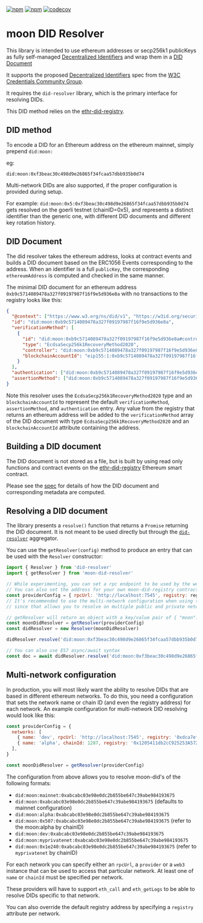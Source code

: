 [![npm](https://img.shields.io/npm/dt/moon-did-resolver.svg)](https://www.npmjs.com/package/moon-did-resolver)
[![npm](https://img.shields.io/npm/v/moon-did-resolver.svg)](https://www.npmjs.com/package/moon-did-resolver)
[![codecov](https://codecov.io/gh/decentralized-identity/moon-did-resolver/branch/develop/graph/badge.svg)](https://codecov.io/gh/decentralized-identity/moon-did-resolver)

# moon DID Resolver

This library is intended to use ethereum addresses or secp256k1 publicKeys as fully self-managed
[Decentralized Identifiers](https://w3c.github.io/did-core/#identifier) and wrap them in a
[DID Document](https://w3c.github.io/did-core/#did-document-properties)

It supports the proposed [Decentralized Identifiers](https://w3c.github.io/did-core/#identifier) spec from the
[W3C Credentials Community Group](https://w3c-ccg.github.io).

It requires the `did-resolver` library, which is the primary interface for resolving DIDs.

This DID method relies on the [ethr-did-registry](https://github.com/uport-project/ethr-did-registry).

## DID method

To encode a DID for an Ethereum address on the ethereum mainnet, simply prepend `did:moon:`

eg:

`did:moon:0xf3beac30c498d9e26865f34fcaa57dbb935b0d74`

Multi-network DIDs are also supported, if the proper configuration is provided during setup.

For example:
`did:moon:0x5:0xf3beac30c498d9e26865f34fcaa57dbb935b0d74` gets resolved on the goerli testnet (chainID=0x5), and
represents a distinct identifier than the generic one, with different DID documents and different key rotation history.

## DID Document

The did resolver takes the ethereum address, looks at contract events and builds a DID document based on the ERC1056
Events corresponding to the address. When an identifier is a full `publicKey`, the corresponding `ethereumAddress` is
computed and checked in the same manner.

The minimal DID document for an ethereum address `0xb9c5714089478a327f09197987f16f9e5d936e8a` with no transactions to
the registry looks like this:

```json
{
  "@context": ["https://www.w3.org/ns/did/v1", "https://w3id.org/security/suites/secp256k1recovery-2020/v2"],
  "id": "did:moon:0xb9c5714089478a327f09197987f16f9e5d936e8a",
  "verificationMethod": [
    {
      "id": "did:moon:0xb9c5714089478a327f09197987f16f9e5d936e8a#controller",
      "type": "EcdsaSecp256k1RecoveryMethod2020",
      "controller": "did:moon:0xb9c5714089478a327f09197987f16f9e5d936e8a",
      "blockchainAccountId": "eip155:1:0xb9c5714089478a327f09197987f16f9e5d936e8a"
    }
  ],
  "authentication": ["did:moon:0xb9c5714089478a327f09197987f16f9e5d936e8a#controller"],
  "assertionMethod": ["did:moon:0xb9c5714089478a327f09197987f16f9e5d936e8a#controller"]
}
```

Note this resolver uses the `EcdsaSecp256k1RecoveryMethod2020` type and an `blockchainAccountId` to represent the
default
`verificationMethod`, `assertionMethod`, and `authentication` entry. Any value from the registry that returns an
ethereum address will be added to the `verificationMethod` array of the DID document with
type `EcdsaSecp256k1RecoveryMethod2020` and an `blockchainAccountId` attribute containing the address.

## Building a DID document

The DID document is not stored as a file, but is built by using read only functions and contract events on
the [ethr-did-registry](https://github.com/uport-project/ethr-did-registry) Ethereum smart contract.

Please see the [spec](doc/did-method-spec.md) for details of how the DID document and corresponding metadata are
computed.

## Resolving a DID document

The library presents a `resolve()` function that returns a `Promise` returning the DID document. It is not meant to be
used directly but through the [`did-resolver`](https://github.com/decentralized-identity/did-resolver) aggregator.

You can use the `getResolver(config)` method to produce an entry that can be used with the `Resolver`
constructor:

```javascript
import { Resolver } from 'did-resolver'
import { getResolver } from 'moon-did-resolver'

// While experimenting, you can set a rpc endpoint to be used by the web3 provider
// You can also set the address for your own moon-did-registry contract
const providerConfig = { rpcUrl: 'http://localhost:7545', registry: registry.address }
// It's recommended to use the multi-network configuration when using this in production
// since that allows you to resolve on multiple public and private networks at the same time.

// getResolver will return an object with a key/value pair of { "moon": resolver } where resolver is a function used by the generic did resolver.
const moonDidResolver = getResolver(providerConfig)
const didResolver = new Resolver(moonDidResolver)

didResolver.resolve('did:moon:0xf3beac30c498d9e26865f34fcaa57dbb935b0d74').then((doc) => console.log)

// You can also use ES7 async/await syntax
const doc = await didResolver.resolve('did:moon:0xf3beac30c498d9e26865f34fcaa57dbb935b0d74')
```

## Multi-network configuration

In production, you will most likely want the ability to resolve DIDs that are based in different ethereum networks. To
do this, you need a configuration that sets the network name or chain ID (and even the registry address) for each
network. An example configuration for multi-network DID resolving would look like this:

```javascript
const providerConfig = {
  networks: [
    { name: 'dev', rpcUrl: 'http://localhost:7545', registry: '0xdca7ef03e98e0dc2b855be647c39abe984fcf21b' },
    { name: 'alpha', chainId: 1287, registry: '0x1205411db2cC925253A57299f3313075DDD48439' },
  ],
}

const moonDidResolver = getResolver(providerConfig)
```

The configuration from above allows you to resolve moon-did's of the following formats:

- `did:moon:mainnet:0xabcabc03e98e0dc2b855be647c39abe984193675`
- `did:moon:0xabcabc03e98e0dc2b855be647c39abe984193675` (defaults to mainnet configuration)
- `did:moon:alpha:0xabcabc03e98e0dc2b855be647c39abe984193675`
- `did:moon:0x507:0xabcabc03e98e0dc2b855be647c39abe984193675` (refer to the moon:alpha by chainID)
- `did:moon:dev:0xabcabc03e98e0dc2b855be647c39abe984193675`
- `did:moon:myprivatenet:0xabcabc03e98e0dc2b855be647c39abe984193675`
- `did:moon:0x1e240:0xabcabc03e98e0dc2b855be647c39abe984193675` (refer to `myprivatenet` by chainID)

For each network you can specify either an `rpcUrl`, a `provider` or a `web3` instance that can be used to access that
particular network. At least one of `name` or `chainId` must be specified per network.

These providers will have to support `eth_call` and `eth_getLogs` to be able to resolve DIDs specific to that network.

You can also override the default registry address by specifying a `registry` attribute per network.
